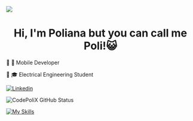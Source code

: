 <img widht=100% src="https://capsule-render.vercel.app/api?type=waving&color=c121f2&height=120&section=reader"/>
<div style="text-align:center;">
    <h1>Hi, I'm Poliana but you can call me Poli!😺</h1>
</div>
<p>  🔸 📱 Mobile Developer</p> 
<p>  🔸 🎓 Electrical Engineering Student</p> 

[![Linkedin](https://img.shields.io/badge/LinkedIn-0077B5?style=for-the-badge&logo=linkedin&logoColor=white)](https://www.linkedin.com/in/polianapadilha/)

  ![CodePoliX GitHub Status](https://github-readme-stats.vercel.app/api?username=CodePoliX&show_icons=true&theme=radical)

  [![My Skills](https://skillicons.dev/icons?i=kotlin,flutter,java,dart,sqlite,mysql,figma,godot,androidstudio,spring)](https://skillicons.dev)
